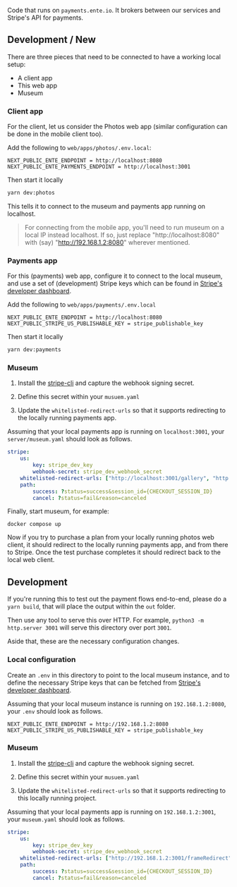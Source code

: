 Code that runs on `payments.ente.io`. It brokers between our services and
Stripe's API for payments.

## Development / New

There are three pieces that need to be connected to have a working local setup:

- A client app
- This web app
- Museum

### Client app

For the client, let us consider the Photos web app (similar configuration can be
done in the mobile client too).

Add the following to `web/apps/photos/.env.local`:

```env
NEXT_PUBLIC_ENTE_ENDPOINT = http://localhost:8080
NEXT_PUBLIC_ENTE_PAYMENTS_ENDPOINT = http://localhost:3001
```
Then start it locally

```sh
yarn dev:photos
```

This tells it to connect to the museum and payments app running on localhost.

> For connecting from the mobile app, you'll need to run museum on a local IP
> instead localhost. If so, just replace "http://localhost:8080" with (say)
> "http://192.168.1.2:8080" wherever mentioned.

### Payments app

For this (payments) web app, configure it to connect to the local museum, and
use a set of (development) Stripe keys which can be found in [Stripe's developer
dashboard](https://dashboard.stripe.com).

Add the following to
`web/apps/payments/.env.local`

```env
NEXT_PUBLIC_ENTE_ENDPOINT = http://localhost:8080
NEXT_PUBLIC_STRIPE_US_PUBLISHABLE_KEY = stripe_publishable_key
```

Then start it locally

```sh
yarn dev:payments
```

### Museum

1. Install the [stripe-cli](https://docs.stripe.com/stripe-cli) and capture the
   webhook signing secret.

2. Define this secret within your `musuem.yaml`

3. Update the `whitelisted-redirect-urls` so that it supports redirecting to
   the locally running payments app.

Assuming that your local payments app is running on `localhost:3001`, your
`server/museum.yaml` should look as follows.

```yaml
stripe:
    us:
        key: stripe_dev_key
        webhook-secret: stripe_dev_webhook_secret
    whitelisted-redirect-urls: ["http://localhost:3001/gallery", "http://192.168.1.2:3001/frameRedirect"]
    path:
        success: ?status=success&session_id={CHECKOUT_SESSION_ID}
        cancel: ?status=fail&reason=canceled
```

Finally, start museum, for example:

```
docker compose up
```

Now if you try to purchase a plan from your locally running photos web client,
it should redirect to the locally running payments app, and from there to
Stripe. Once the test purchase completes it should redirect back to the local
web client.

## Development

If you're running this to test out the payment flows end-to-end, please do a
`yarn build`, that will place the output within the `out` folder.

Then use any tool to serve this over HTTP. For example, `python3 -m http.server
3001` will serve this directory over port `3001`.

Aside that, these are the necessary configuration changes.

### Local configuration

Create an `.env` in this directory to point to the local museum instance, and to
define the necessary Stripe keys that can be fetched from [Stripe's developer
dashboard](https://dashboard.stripe.com).

Assuming that your local museum instance is running on `192.168.1.2:8080`, your
`.env` should look as follows.

```
NEXT_PUBLIC_ENTE_ENDPOINT = http://192.168.1.2:8080
NEXT_PUBLIC_STRIPE_US_PUBLISHABLE_KEY = stripe_publishable_key
```

### Museum

1. Install the [stripe-cli](https://docs.stripe.com/stripe-cli) and capture the
   webhook signing secret.

2. Define this secret within your `musuem.yaml`

3. Update the `whitelisted-redirect-urls` so that it supports redirecting to
   this locally running project.

Assuming that your local payments app is running on `192.168.1.2:3001`, your
`museum.yaml` should look as follows.

```yaml
stripe:
    us:
        key: stripe_dev_key
        webhook-secret: stripe_dev_webhook_secret
    whitelisted-redirect-urls: ["http://192.168.1.2:3001/frameRedirect"]
    path:
        success: ?status=success&session_id={CHECKOUT_SESSION_ID}
        cancel: ?status=fail&reason=canceled
```
